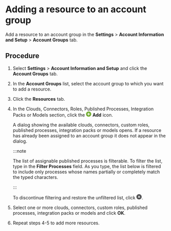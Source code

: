 # Adding a resource to an account group 

<head>
  <meta name="guidename" content="Integration"/>
  <meta name="context" content="GUID-09eb9daf-9fca-465b-b681-55a5da819184"/>
</head>


Add a resource to an account group in the **Settings** \> **Account Information and Setup** \> **Account Groups** tab.

## Procedure

1.  Select **Settings** \> **Account Information and Setup** and click the **Account Groups** tab.

2.  In the **Account Groups** list, select the account group to which you want to add a resource.

3.  Click the **Resources** tab.

4.  In the Clouds, Connectors, Roles, Published Processes, Integration Packs or Models section, click the ![Plus or Add icon](../Images/main-ic-plus-sign-white-in-green-circle-16_4dc8c5f3-e893-4aef-ade2-0b7afe9476c1.jpg) **Add** icon.

    A dialog showing the available clouds, connectors, custom roles, published processes, integration packs or models opens. If a resource has already been assigned to an account group it does not appear in the dialog.

    :::note
    
    The list of assignable published processes is filterable. To filter the list, type in the **Filter Processes** field. As you type, the list below is filtered to include only processes whose names partially or completely match the typed characters.

    :::

    To discontinue filtering and restore the unfiltered list, click ![X or Remove icon](../Images/main-ic-x-white-in-gray-circle-16_0abafeee-d5e7-4888-9bfb-475b11b6d00f.jpg).

5.  Select one or more clouds, connectors, custom roles, published processes, integration packs or models and click **OK**.

6.  Repeat steps 4-5 to add more resources.